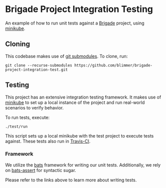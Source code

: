 # Brigade Project Integration Testing

An example of how to run unit tests against a [Brigade](https://brigade.sh/)
project, using [minikube](https://kubernetes.io/docs/setup/minikube/).

## Cloning

This codebase makes use of [git submodules](https://git-scm.com/book/en/v2/Git-Tools-Submodules).
To clone, run:

```console
git clone --recurse-submodules https://github.com/blimmer/brigade-project-integration-test.git
```

## Testing

This project has an extensive integration testing framework. It makes use of
[minikube](https://kubernetes.io/docs/setup/minikube/) to set up a local
instance of the project and run real-world scenarios to verify behavior.

To run tests, execute:

```console
./test/run
```

This script sets up a local minikube with the test project to execute tests
against. These tests also run in
[Travis-CI](https://travis-ci.com/blimmer/brigade-project-integration-test).

### Framework

We utilize the [bats](https://github.com/sstephenson/bats) framework for
writing our unit tests. Additionally, we rely on
[bats-assert](https://github.com/ztombol/bats-assert) for syntactic sugar.

Please refer to the links above to learn more about writing tests.

